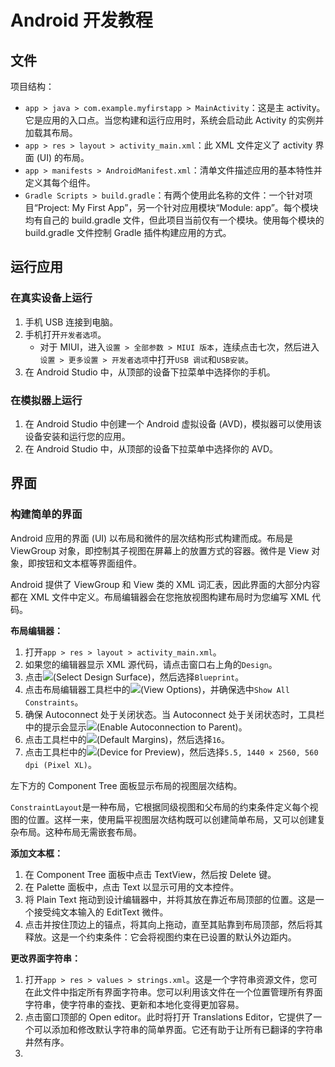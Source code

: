 # Android 开发教程


<!--more-->

## 文件

项目结构：

- `app > java > com.example.myfirstapp > MainActivity`：这是主 activity。它是应用的入口点。当您构建和运行应用时，系统会启动此 Activity 的实例并加载其布局。
- `app > res > layout > activity_main.xml`：此 XML 文件定义了 activity 界面 (UI) 的布局。
- `app > manifests > AndroidManifest.xml`：清单文件描述应用的基本特性并定义其每个组件。
- `Gradle Scripts > build.gradle`：有两个使用此名称的文件：一个针对项目“Project: My First App”，另一个针对应用模块“Module: app”。每个模块均有自己的 build.gradle 文件，但此项目当前仅有一个模块。使用每个模块的 build.gradle 文件控制 Gradle 插件构建应用的方式。

## 运行应用

### 在真实设备上运行

1. 手机 USB 连接到电脑。
1. 手机打开`开发者选项`。
    - 对于 MIUI，进入`设置 > 全部参数 > MIUI 版本`，连续点击七次，然后进入`设置 > 更多设置 > 开发者选项`中打开`USB 调试`和`USB安装`。
1. 在 Android Studio 中，从顶部的设备下拉菜单中选择你的手机。

### 在模拟器上运行

1. 在 Android Studio 中创建一个 Android 虚拟设备 (AVD)，模拟器可以使用该设备安装和运行您的应用。
1. 在 Android Studio 中，从顶部的设备下拉菜单中选择你的 AVD。

## 界面

### 构建简单的界面

Android 应用的界面 (UI) 以布局和微件的层次结构形式构建而成。布局是 ViewGroup 对象，即控制其子视图在屏幕上的放置方式的容器。微件是 View 对象，即按钮和文本框等界面组件。

Android 提供了 ViewGroup 和 View 类的 XML 词汇表，因此界面的大部分内容都在 XML 文件中定义。布局编辑器会在您拖放视图构建布局时为您编写 XML 代码。

**布局编辑器：**

1. 打开`app > res > layout > activity_main.xml`。
1. 如果您的编辑器显示 XML 源代码，请点击窗口右上角的`Design`。
1. 点击![](https://developer.android.com/studio/images/buttons/layout-editor-design.png)(Select Design Surface)，然后选择`Blueprint`。
1. 点击布局编辑器工具栏中的![](https://developer.android.com/studio/images/buttons/layout-editor-show-constraints.png)(View Options)，并确保选中`Show All Constraints`。
1. 确保 Autoconnect 处于关闭状态。当 Autoconnect 处于关闭状态时，工具栏中的提示会显示![](https://developer.android.com/studio/images/buttons/layout-editor-autoconnect-on.png)(Enable Autoconnection to Parent)。
1. 点击工具栏中的![](https://developer.android.com/studio/images/buttons/default-margins.png)(Default Margins)，然后选择`16`。
1. 点击工具栏中的![](https://developer.android.com/studio/images/buttons/layout-editor-device.png)(Device for Preview)，然后选择`5.5, 1440 × 2560, 560 dpi (Pixel XL)`。

左下方的 Component Tree 面板显示布局的视图层次结构。

`ConstraintLayout`是一种布局，它根据同级视图和父布局的约束条件定义每个视图的位置。这样一来，使用扁平视图层次结构既可以创建简单布局，又可以创建复杂布局。这种布局无需嵌套布局。

**添加文本框：**

1. 在 Component Tree 面板中点击 TextView，然后按 Delete 键。
1. 在 Palette 面板中，点击 Text 以显示可用的文本控件。
1. 将 Plain Text 拖动到设计编辑器中，并将其放在靠近布局顶部的位置。这是一个接受纯文本输入的 EditText 微件。
1. 点击并按住顶边上的锚点，将其向上拖动，直至其贴靠到布局顶部，然后将其释放。这是一个约束条件：它会将视图约束在已设置的默认外边距内。

**更改界面字符串：**

1. 打开`app > res > values > strings.xml`。这是一个字符串资源文件，您可在此文件中指定所有界面字符串。您可以利用该文件在一个位置管理所有界面字符串，使字符串的查找、更新和本地化变得更加容易。
1. 点击窗口顶部的 Open editor。此时将打开 Translations Editor，它提供了一个可以添加和修改默认字符串的简单界面。它还有助于让所有已翻译的字符串井然有序。
1.
